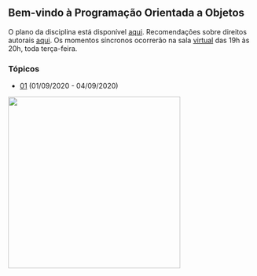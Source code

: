 ## Bem-vindo à Programação Orientada a Objetos

O plano da disciplina está disponível [aqui](./media/plano-poo.pdf). Recomendações sobre direitos autorais [aqui](./media/recomendacao-prograd.pdf). Os
momentos síncronos ocorrerão na sala [virtual](https://meet.google.com/lookup/awkznsp2o3) das 19h às 20h, toda terça-feira.

### Tópicos

- [01](topicos/01.md) (01/09/2020 - 04/09/2020)

<img src="https://github.com/kyriosdata/oo/raw/master/media/flyier-poo.png" width="350">
